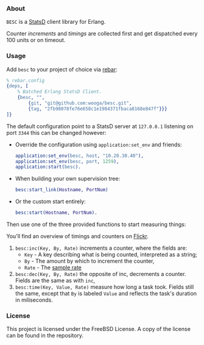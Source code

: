 ### About
`BESC` is a [StatsD](http://codeascraft.etsy.com/2011/02/15/measure-anything-measure-everything/) client library for Erlang.

Counter _increments_ and _timings_ are collected first and get dispatched every 100 units or on timeout.

### Usage

Add `besc` to your project of choice via [rebar](https://github.com/basho/rebar):

```erlang
% rebar.config
{deps, [
    % Batched Erlang StatsD Client.
    {besc, "",
        {git, "git@github.com:wooga/besc.git",
        {tag, "2fb98078fe76e658c1e1984371fbaca8168e847f"}}}
]}
```

The default configuration point to a StatsD server at `127.0.0.1` listening on port `3344` this can be changed however:
* Override the configuration using `application:set_env` and friends:
    ```erlang
    application:set_env(besc, host, "10.20.30.40"),
    application:set_env(besc, port, 1259),
    application:start(besc).
    ```
* When building your own supervision tree:
    ```erlang
    besc:start_link(Hostname, PortNum)
    ```
* Or the custom start entirely:
    ```erlang
    besc:start(Hostname, PortNum).
    ```

Then use one of the three provided functions to start measuring things:

You'll find an overview of timings and counters on [Flickr](http://code.flickr.com/blog/2008/10/27/counting-timing/).

1) `besc:inc(Key, By, Rate)` increments a counter, where the fields are:
    * `Key` - A key describing what is being counted, interpreted as a string;
    * `By` - The amount by which to increment the counter,
    * `Rate` - The [sample rate](https://en.wikipedia.org/wiki/Sampling_rate)
2) `besc:dec(Key, By, Rate)` the opposite of inc, decrements a counter. Fields are the same as with `inc`,
3) `besc:time(Key, Value, Rate)` measure how long a task took. Fields still the same, except that `By` is labeled `Value` and reflects the task's duration in miliseconds.


### License
This project is licensed under the FreeBSD License. A copy of the license can be found in the repository.

